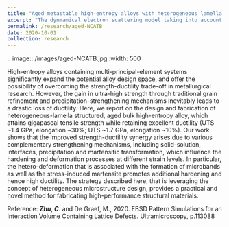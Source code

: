 ```yaml
---
title: "Aged metastable high-entropy alloys with heterogeneous lamella structure for superior strength-ductility synergy"
excerpt: "The dynmamical electron scattering model taking into account of interaction volume effect and depth-dependent local distortion of crystal lattice <br/><img src='/images/aged-NCATB.jpg'>"
permalink: /research/aged-NCATB
date: 2020-10-01
collection: research
---
```

.. image:: /images/aged-NCATB.jpg
   :width: 500

High-entropy alloys containing multi-principal-element systems significantly expand the potential alloy design space, and offer the possibility of overcoming the strength-ductility trade-off in metallurgical research. However, the gain in ultra-high strength through traditional grain refinement and precipitation-strengthening mechanisms inevitably leads to a drastic loss of ductility. Here, we report on the design and fabrication of heterogeneous-lamella structured, aged bulk high-entropy alloy, which attains gigapascal tensile strength while retaining excellent ductility (UTS ~1.4 GPa, elongation ~30%; UTS ~1.7 GPa, elongation ~10%). Our work shows that the improved strength-ductility synergy arises due to various complementary strengthening mechanisms, including solid-solution, interfaces, precipitation and martensitic transformation, which influence the hardening and deformation processes at different strain levels. In particular, the hetero-deformation that is associated with the formation of microbands as well as the stress-induced martensite promotes additional hardening and hence high ductility. The strategy described here, that is leveraging the concept of heterogeneous microstructure design, provides a practical and novel method for fabricating high-performance structural materials.

Reference: ***Zhu, C***. and De Graef, M., 2020. EBSD Pattern Simulations for an Interaction Volume Containing Lattice Defects. Ultramicroscopy, p.113088